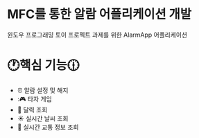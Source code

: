 # **MFC를 통한 알람 어플리케이션 개발**
  
윈도우 프로그래밍 토이 프로젝트 과제를  위한 AlarmApp 어플리케이션
</hr> </hr>

# 🕐핵심 기능🕧
* :alarm_clock: 알람 설정 및 해지
* ::video_game: 타자 게임
* :calendar: 달력 조회
* :sunny: 실시간 날씨 조회
* :bus: 실시간 교통 정보 조회
